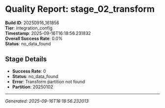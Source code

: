 # Quality Report: stage_02_transform

**Build ID**: 20250916_161856  
**Tier**: integration_config  
**Timestamp**: 2025-09-16T16:18:56.231832  
**Overall Success Rate**: 0.0%  
**Status**: no_data_found

## Stage Details

- **Success Rate**: 0
- **Status**: no_data_found
- **Error**: Transform partition not found
- **Partition**: 20250102

---
*Generated: 2025-09-16T16:18:56.232013*
